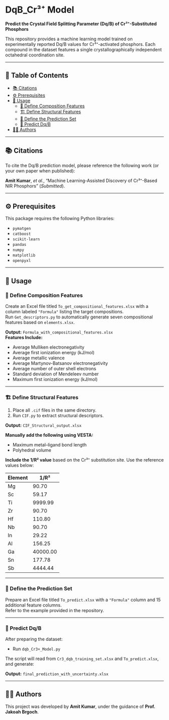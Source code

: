 # DqB_Cr³⁺ Model

**Predict the Crystal Field Splitting Parameter (Dq/B) of Cr³⁺-Substituted Phosphors**

This repository provides a machine learning model trained on experimentally reported Dq/B values for Cr³⁺-activated phosphors. Each compound in the dataset features a single crystallographically independent octahedral coordination site.

---

## 📑 Table of Contents
- [📚 Citations](#-citations)  
- [⚙️ Prerequisites](#-prerequisites)  
- [🚀 Usage](#-usage)  
  - [📄 Define Composition Features](#-define-composition-features)  
  - [🏗️ Define Structural Features](#-define-structural-features)  
  - [📄 Define the Prediction Set](#-define-the-prediction-set)  
  - [🔮 Predict Dq/B](#-predict-dqb)  
- [👨‍💻 Authors](#authors)  

---

## 📚 Citations

To cite the Dq/B prediction model, please reference the following work (or your own paper when published):

**Amit Kumar**, *et al.*, “Machine Learning-Assisted Discovery of Cr³⁺-Based NIR Phosphors” (*Submitted*).

---

## ⚙️ Prerequisites

This package requires the following Python libraries:

- `pymatgen`  
- `catboost`  
- `scikit-learn`  
- `pandas`  
- `numpy`  
- `matplotlib`  
- `openpyxl`  

---

## 🚀 Usage

### 📄 Define Composition Features

Create an Excel file titled `To_get_compositional_features.xlsx` with a column labeled `"Formula"` listing the target compositions.  
Run `Get_descriptors.py` to automatically generate seven compositional features based on `elements.xlsx`.

**Output:** `Formula_with_compositional_features.xlsx`  
**Features Include:**
- Average Mulliken electronegativity  
- Average first ionization energy (kJ/mol)  
- Average metallic valence  
- Average Martynov-Batsanov electronegativity  
- Average number of outer shell electrons  
- Standard deviation of Mendeleev number  
- Maximum first ionization energy (kJ/mol)  

---

### 🏗️ Define Structural Features

1. Place all `.cif` files in the same directory.  
2. Run `CIF.py` to extract structural descriptors.

**Output:** `CIF_Structural_output.xlsx`

**Manually add the following using VESTA:**
- Maximum metal–ligand bond length  
- Polyhedral volume  

**Include the 1/R² value** based on the Cr³⁺ substitution site. Use the reference values below:

| Element | 1/R² |
|---------|------|
| Mg      | 90.70 |
| Sc      | 59.17 |
| Ti      | 9999.99 |
| Zr      | 90.70 |
| Hf      | 110.80 |
| Nb      | 90.70 |
| In      | 29.22 |
| Al      | 156.25 |
| Ga      | 40000.00 |
| Sn      | 177.78 |
| Sb      | 4444.44 |

---

### 📄 Define the Prediction Set

Prepare an Excel file titled `To_predict.xlsx` with a `"Formula"` column and 15 additional feature columns.  
Refer to the example provided in the repository.

---

### 🔮 Predict Dq/B

After preparing the dataset:
- Run `dqb_Cr3+_Model.py`

The script will read from `Cr3_dqb_training_set.xlsx` and `To_predict.xlsx`, and generate:

**Output:** `final_prediction_with_uncertainty.xlsx`  

---

## 👨‍💻 Authors

This project was developed by **Amit Kumar**, under the guidance of **Prof. Jakoah Brgoch**.

